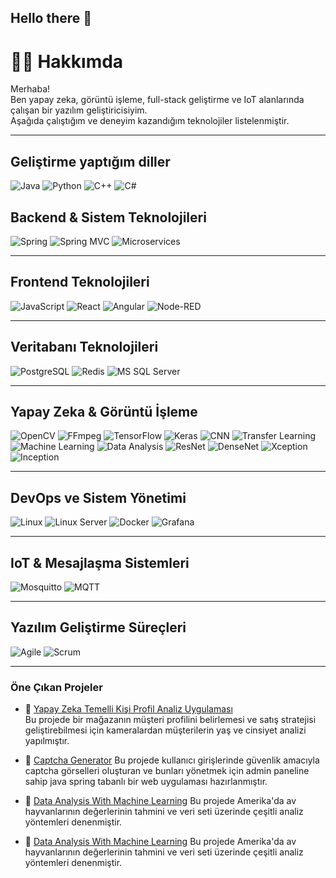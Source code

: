 ## Hello there 👋


<!--
**MuhammedAliTurkan/MuhammedAliTurkan** is a ✨ _special_ ✨ repository because its `README.md` (this file) appears on your GitHub profile.

Here are some ideas to get you started:

- 🔭 I’m currently working on ...
- 🌱 I’m currently learning ...
- 👯 I’m looking to collaborate on ...
- 🤔 I’m looking for help with ...
- 💬 Ask me about ...
- 📫 How to reach me: ...
- 😄 Pronouns: ...
- ⚡ Fun fact: ...
-->
# 👨‍💻 Hakkımda

Merhaba!  
Ben yapay zeka, görüntü işleme, full-stack geliştirme ve IoT alanlarında çalışan bir yazılım geliştiricisiyim.  
Aşağıda çalıştığım ve deneyim kazandığım teknolojiler listelenmiştir.

---
## Geliştirme yaptığım diller
![Java](https://img.shields.io/badge/-Java-black?style=flat-square&logo=java)
![Python](https://img.shields.io/badge/-Python-black?style=flat-square&logo=python)
![C++](https://img.shields.io/badge/-C++-black?style=flat-square&logo=c%2B%2B)
![C#](https://img.shields.io/badge/-C%23-black?style=flat-square&logo=c-sharp)



## Backend & Sistem Teknolojileri

![Spring](https://img.shields.io/badge/-Spring-black?style=flat-square&logo=spring)
![Spring MVC](https://img.shields.io/badge/-Spring%20MVC-black?style=flat-square&logo=spring)
![Microservices](https://img.shields.io/badge/-Microservices-black?style=flat-square&logo=microgen)

---

## Frontend Teknolojileri

![JavaScript](https://img.shields.io/badge/-JavaScript-black?style=flat-square&logo=javascript)
![React](https://img.shields.io/badge/-React-black?style=flat-square&logo=react)
![Angular](https://img.shields.io/badge/-Angular-black?style=flat-square&logo=angular)
![Node-RED](https://img.shields.io/badge/-Node--RED-black?style=flat-square&logo=nodered)

---

## Veritabanı Teknolojileri

![PostgreSQL](https://img.shields.io/badge/-PostgreSQL-black?style=flat-square&logo=postgresql)
![Redis](https://img.shields.io/badge/-Redis-black?style=flat-square&logo=redis)
![MS SQL Server](https://img.shields.io/badge/-MS%20SQL%20Server-black?style=flat-square&logo=microsoftsqlserver)

---

## Yapay Zeka & Görüntü İşleme

![OpenCV](https://img.shields.io/badge/-OpenCV-black?style=flat-square&logo=opencv)
![FFmpeg](https://img.shields.io/badge/-FFmpeg-black?style=flat-square&logo=ffmpeg)
![TensorFlow](https://img.shields.io/badge/-TensorFlow-black?style=flat-square&logo=tensorflow)
![Keras](https://img.shields.io/badge/-Keras-black?style=flat-square&logo=keras)
![CNN](https://img.shields.io/badge/-CNN-black?style=flat-square&logo=tensorflow)
![Transfer Learning](https://img.shields.io/badge/-Transfer%20Learning-black?style=flat-square&logo=pytorch)
![Machine Learning](https://img.shields.io/badge/-Machine%20Learning-black?style=flat-square&logo=scikitlearn)
![Data Analysis](https://img.shields.io/badge/-Data%20Analysis-black?style=flat-square&logo=pandas)
![ResNet](https://img.shields.io/badge/-ResNet-black?style=flat-square&logo=pytorch)
![DenseNet](https://img.shields.io/badge/-DenseNet-black?style=flat-square&logo=pytorch)
![Xception](https://img.shields.io/badge/-Xception-black?style=flat-square&logo=pytorch)
![Inception](https://img.shields.io/badge/-Inception-black?style=flat-square&logo=pytorch)

---

##  DevOps ve Sistem Yönetimi

![Linux](https://img.shields.io/badge/-Linux-black?style=flat-square&logo=linux)
![Linux Server](https://img.shields.io/badge/-Linux%20Server-black?style=flat-square&logo=ubuntu)
![Docker](https://img.shields.io/badge/-Docker-black?style=flat-square&logo=docker)
![Grafana](https://img.shields.io/badge/-Grafana-black?style=flat-square&logo=grafana)

---

##  IoT & Mesajlaşma Sistemleri

![Mosquitto](https://img.shields.io/badge/-Mosquitto-black?style=flat-square&logo=eclipse)
![MQTT](https://img.shields.io/badge/-MQTT-black?style=flat-square&logo=mqtt)

---

##  Yazılım Geliştirme Süreçleri

![Agile](https://img.shields.io/badge/-Agile-black?style=flat-square&logo=agile)
![Scrum](https://img.shields.io/badge/-Scrum-black?style=flat-square&logo=scrum)

---



###  Öne Çıkan Projeler

- 🔗 [Yapay Zeka Temelli Kişi Profil Analiz Uygulaması](https://github.com/MuhammedAliTurkan/Bitirme-Tezi-Demo)  
Bu projede bir mağazanın müşteri profilini belirlemesi ve satış stratejisi geliştirebilmesi için kameralardan müşterilerin yaş ve cinsiyet analizi yapılmıştır.


- 🔗 [Captcha Generator](https://github.com/ileri-java-proje/BM470)
Bu projede kullanıcı girişlerinde güvenlik amacıyla captcha görselleri oluşturan ve bunları yönetmek için admin paneline sahip java spring tabanlı bir web uygulaması hazırlanmıştır.


- 🔗 [Data Analysis With Machine Learning](https://github.com/MuhammedAliTurkan/Data-Analysis-With-Machine-Learning)
Bu projede Amerika'da av hayvanlarının değerlerinin tahmini ve veri seti üzerinde çeşitli analiz yöntemleri denenmiştir.
- 🔗 [Data Analysis With Machine Learning](https://github.com/MuhammedAliTurkan/Data-Analysis-With-Machine-Learning)
Bu projede Amerika'da av hayvanlarının değerlerinin tahmini ve veri seti üzerinde çeşitli analiz yöntemleri denenmiştir.
